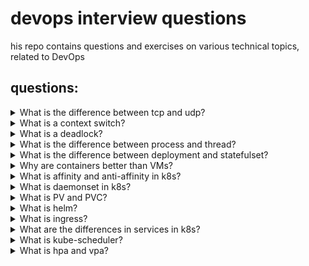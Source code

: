 # devops interview questions
his repo contains questions and exercises on various technical topics, related to DevOps
## questions:

<details>
<summary>What is the difference between tcp and udp?</summary>
Both are communication protocols, tcp is a connection-based protocol, it establishes a connection before it starts sending information and after it is finished it closes, so it is more reliable but less fast than udp which is not connection-based.
</details>

<details>
<summary>What is a context switch?</summary>
An operation of the processor that allows processes to run concurrently, the processor takes a sort of snapshot of the current state of the registers in memory, keeps it aside and moves on to work on another process.
Because the operation is performed at high speed, it appears as if the processor is running the processes in parallel.
</details>

<details>
<summary>What is a deadlock?</summary>
A deadlock is a situation in which one process tries to access a certain resource that a second process uses while the second process tries to access a resource that the first process uses and a situation is created where no one can progress.
</details>

<details>
<summary>What is the difference between process and thread?</summary>
process is basically software that runs on the processor with resources defined for Process such as cpu, memory and ip, it does not share these resources with other Processes.
A thread, on the other hand, is part of a process, a process can have several threads running at the same time that will share its resources.
</details>

<details>
<summary>What is the difference between deployment and statefulset?</summary>

deployment is intended for applications that are stateless such as web servers such as nginx and apache that do not need permanent storage while statefulset is more suitable for applications that are stateful such as DBs.

In terms of deployment, the pods can be replaced all the time while sts keeps a unique ID for each pod it manages and uses this ID when it needs to reschedule these pods.
Each pod in sts has its own DNS name that does not change, if the pod dies the IP can change but its DNS name will remain the same, this is realized by headless service, the DNS names include the serial number of the pod.

Each replica in sts has its own state, with pvc for each pod, for example sts with 4 replicas, will create 4 pods where each pod has its own volume and its own pvc.
In deployment the pods share volume and pvc while in sts each pod has its own volume and pvc.
</details>

<details>
<summary>Why are containers better than VMs?</summary>

Containers have already become the standard in the market, they replace VMs mainly because they provide better utilization of resources because they share the same operating system with other containers.
Virtual machines are more resource optimization at the infrastructure level, instead of needing a server for each application you can set up several virtual servers on the same hardware, the servers will be completely isolated from each other, each will have its own operating system and they can sit on the same iron even if their operating system different.

Because a container contains exactly what it needs to run, it takes less time to upload and download a container because the weight of its image is usually measured in megabytes than to upload and download a machine whose image weight will usually be several gigabytes, in addition you can run several containers on the same vm so you can run multiple applications on the same machine.
</details>

<details>
<summary>What is affinity and anti-affinity in k8s?</summary>

Affinity - chooses where to put the pod according to the labels of the node.

Anti-affinity - prevents the pods from being scheduled on the same node or close to each other, and ensures separation. Helps in distributing loads over different nodes
</details>

<details>
<summary>What is daemonset in k8s?</summary>
It's a component that uploads a pod on every node in the cluster. This is for example for an agent that pulls metrics on the node like the node exporter in Prometheus.
</details>

<details>
<summary>What is PV and PVC?</summary>

PV (Persistent Volume):
is a physical or virtual storage unit in k8s. This is an independent disk intended to include application data in k8s.

PVC (Persistent Volume Claim):
is the request made by the user (in a pod) to receive storage from the PV
</details>

<details>
<summary>What is helm?</summary>
its a tool for managing and installing applications in Kubernetes.
It allows you to organize your applications within units that wrap each application called charts, and it allows you to install them easily and you can change things in the application through one file where we simply change the values.
</details>

<details>
<summary>What is ingress?</summary>
It is a component that routes requests by subdomain, as soon as it is created it addresses a certain controller that creates an external LB and its uniqueness is that it is possible through one LB to access several services by subdomain or path.
</details>

<details>
<summary>What are the differences in services in k8s?</summary>


cluster ip:
This is the basic type of every service and it only gives us internal access to the service without access from the outside

NodePort:
It uses the public ip of the node where the pod is located and gives us access to the service through a certain port

load balancer:
As soon as it is created, it creates an NLB in the cloud that is configured and as soon as we access the created NLB, it leads us to the service
</details>

<details>
<summary>What is kube-scheduler?</summary>
It is a component in k8s that is responsible for scheduling created pods into nodes in the cluster. Its main purpose is to select suitable nodes for pods based on various factors such as resource requirements.
</details>

<details>
<summary>What is hpa and vpa?</summary>
These are two components in k8s that are responsible for auto scaling to pods in deployment
Based on cpu and memory, and each one does auto scaling with a different approach.
 hpa does scaling by increasing and decreasing the amount of pods in the deployment.
On the other hand, the vpa does scaling by increasing and decreasing the resources allocated to the pods in the deployment.
</details>
